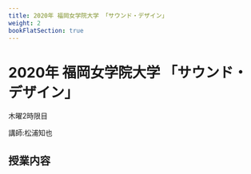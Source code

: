 ```yaml
---
title: 2020年 福岡女学院大学 「サウンド・デザイン」
weight: 2
bookFlatSection: true
---
```

# 2020年 福岡女学院大学 「サウンド・デザイン」

木曜2時限目

講師:松浦知也

## 授業内容


